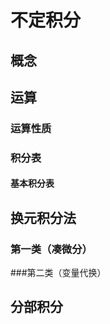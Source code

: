 # 不定积分

## 概念

  

## 运算

### 运算性质

### 积分表

#### 基本积分表

## 换元积分法

### 第一类（凑微分）

###第二类（变量代换）

## 分部积分





